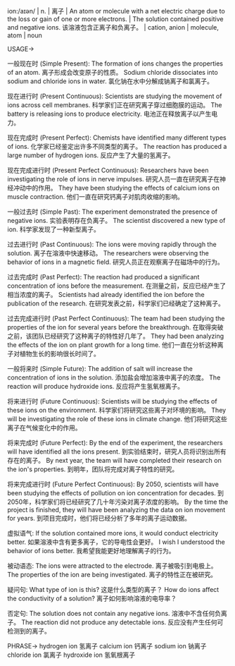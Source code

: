 ion:/aɪən/ | n. | 离子 | An atom or molecule with a net electric charge due to the loss or gain of one or more electrons. | The solution contained positive and negative ions.  该溶液包含正离子和负离子。 |  cation, anion | molecule, atom | noun

USAGE->

一般现在时 (Simple Present):
The formation of ions changes the properties of an atom. 离子形成会改变原子的性质。
Sodium chloride dissociates into sodium and chloride ions in water. 氯化钠在水中分解成钠离子和氯离子。

现在进行时 (Present Continuous):
Scientists are studying the movement of ions across cell membranes. 科学家们正在研究离子穿过细胞膜的运动。
The battery is releasing ions to produce electricity. 电池正在释放离子以产生电力。

现在完成时 (Present Perfect):
Chemists have identified many different types of ions. 化学家已经鉴定出许多不同类型的离子。
The reaction has produced a large number of hydrogen ions. 反应产生了大量的氢离子。

现在完成进行时 (Present Perfect Continuous):
Researchers have been investigating the role of ions in nerve impulses. 研究人员一直在研究离子在神经冲动中的作用。
They have been studying the effects of calcium ions on muscle contraction.  他们一直在研究钙离子对肌肉收缩的影响。

一般过去时 (Simple Past):
The experiment demonstrated the presence of negative ions. 实验表明存在负离子。
The scientist discovered a new type of ion. 科学家发现了一种新型离子。

过去进行时 (Past Continuous):
The ions were moving rapidly through the solution. 离子在溶液中快速移动。
The researchers were observing the behavior of ions in a magnetic field. 研究人员正在观察离子在磁场中的行为。

过去完成时 (Past Perfect):
The reaction had produced a significant concentration of ions before the measurement. 在测量之前，反应已经产生了相当浓度的离子。
Scientists had already identified the ion before the publication of the research. 在研究发表之前，科学家们已经确定了这种离子。


过去完成进行时 (Past Perfect Continuous):
The team had been studying the properties of the ion for several years before the breakthrough. 在取得突破之前，该团队已经研究了这种离子的特性好几年了。
They had been analyzing the effects of the ion on plant growth for a long time. 他们一直在分析这种离子对植物生长的影响很长时间了。

一般将来时 (Simple Future):
The addition of salt will increase the concentration of ions in the solution. 添加盐会增加溶液中离子的浓度。
The reaction will produce hydroxide ions. 反应将产生氢氧根离子。


将来进行时 (Future Continuous):
Scientists will be studying the effects of these ions on the environment. 科学家们将研究这些离子对环境的影响。
They will be investigating the role of these ions in climate change.  他们将研究这些离子在气候变化中的作用。

将来完成时 (Future Perfect):
By the end of the experiment, the researchers will have identified all the ions present. 到实验结束时，研究人员将识别出所有存在的离子。
By next year, the team will have completed their research on the ion's properties. 到明年，团队将完成对离子特性的研究。


将来完成进行时 (Future Perfect Continuous):
By 2050, scientists will have been studying the effects of pollution on ion concentration for decades. 到2050年，科学家们将已经研究了几十年污染对离子浓度的影响。
By the time the project is finished, they will have been analyzing the data on ion movement for years. 到项目完成时，他们将已经分析了多年的离子运动数据。


虚拟语气:
If the solution contained more ions, it would conduct electricity better. 如果溶液中含有更多离子，它的导电性会更好。
I wish I understood the behavior of ions better. 我希望我能更好地理解离子的行为。

被动语态:
The ions were attracted to the electrode. 离子被吸引到电极上。
The properties of the ion are being investigated. 离子的特性正在被研究。

疑问句:
What type of ion is this?  这是什么类型的离子？
How do ions affect the conductivity of a solution?  离子如何影响溶液的电导率？

否定句:
The solution does not contain any negative ions. 溶液中不含任何负离子。
The reaction did not produce any detectable ions. 反应没有产生任何可检测到的离子。


PHRASE->
hydrogen ion 氢离子
calcium ion 钙离子
sodium ion 钠离子
chloride ion 氯离子
hydroxide ion 氢氧根离子
